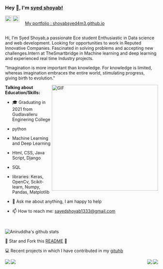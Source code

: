 ### Hey 👋, I'm [syed shoyab!](https://github.com/aniruddhachoudhury)


<a href="https://www.linkedin.com/in/syedshoyab/">
  <img align="left" alt="Aniruddha's LinkdeIN" width="22px" src="https://cdn.jsdelivr.net/npm/simple-icons@v3/icons/linkedin.svg" />
</a>
<a href="https://www.instagram.com/shoyab_ss/">
  <img align="left" alt="Aniruddha's Instagram" width="22px" src="https://cdn.jsdelivr.net/npm/simple-icons@v3/icons/instagram.svg" />
</a>
<br />
 &nbsp&nbsp;&nbsp;  <a href="shoyabsyed4m3.github.io"  align="left"> My portfolio : shoyabsyed4m3.github.io </a> 
<br />
<br />

Hi, I'm Syed Shoyab,a passionate Ece student Enthusiastic in Data science and web development. Looking for opportunities to work in Reputed Innovative Companies. Fascinated in solving problems and accepting new challenges.Intern at TheSmartbridge in Machine learning and deep learning and experienced real time Industry projects.


"Imagination is more important than knowledge. For knowledge is limited, whereas imagination embraces the entire world, stimulating progress, giving birth to evolution." 

  <img align="right" height="350px" alt="GIF" src="https://media.giphy.com/media/CVtNe84hhYF9u/giphy.gif" />


**Talking about Education/Skills:**

- 🎓 Graduating in 2021 from Gudlavalleru Enginering College
-  python 
-  Machine Learning and Deep Learning
-  Html, CSS, Java Script, Django
-  SQL
-  libraries: Keras, OpenCv, Scikit-learn, Numpy, Pandas, Matplotlib

- 💬 Ask me about anything, I am happy to help
- 📫 How to reach me: sayedshoyab1333@gmail.com

&nbsp;


![Aniruddha's github stats](https://github-readme-stats.vercel.app/api?username=shoyabsyed4m3&show_icons=true&hide_border=true)

:pushpin: Star and Fork this [README](https://github.com/aniruddhachoudhury/aniruddhachoudhury) :pencil:

💻 Recent projects in which I have contributed in my [gituhb](https://github.com/Shoyabsyed4m3/)


<a href="https://github.com/Shoyabsyed4m3/FaceMask-Detection">
  <img align="left" src="https://github-readme-stats.vercel.app/api/pin/?username=shoyabsyed4m3&repo=FaceMask-Detection" />
</a>

<a href="https://github.com/Shoyabsyed4m3/Sentiment-Analysis-Youtube-comments">
  <img align="right" src="https://github-readme-stats.vercel.app/api/pin/?username=shoyabsyed4m3&repo=Sentiment-Analysis-Youtube-comments" />
</a>

<a href="https://github.com/Shoyabsyed4m3/Student_performance_prediction-internship-project">
  <img align="left" src="https://github-readme-stats.vercel.app/api/pin/?username=shoyabsyed4m3&repo=Student_performance_prediction-internship-project" />
</a>

<a href="https://github.com/Shoyabsyed4m3/Machinelearning-coursera-IBM">
  <img align="right" src="https://github-readme-stats.vercel.app/api/pin/?username=shoyabsyed4m3&repo=Machinelearning-coursera-IBM" />
</a>


